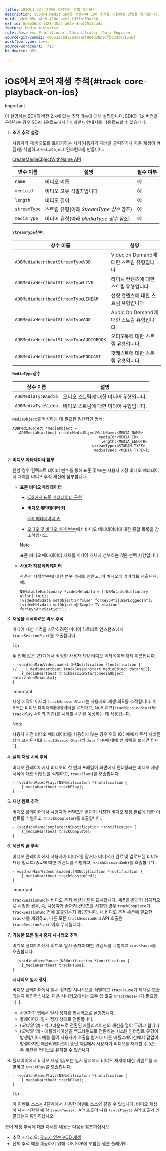 ```yaml
---
title: iOS에서 코어 재생을 추적하는 방법 알아보기
description: iOS에서 Media SDK를 사용하여 코어 추적을 구현하는 방법을 알아봅니다.
uuid: bdc0e05c-4fe5-430e-aee2-f331bc59ac6b
exl-id: 5c6b36b3-a421-45a4-a65e-4eb57513ca4a
feature: Media Analytics
role: Business Practitioner, Administrator, Data Engineer
source-git-commit: c96532bb032a4c9aaf9eed28d97fbd33ceb1516f
workflow-type: tm+mt
source-wordcount: '713'
ht-degree: 95%

---
```


# iOS에서 코어 재생 추적{#track-core-playback-on-ios}

>[!IMPORTANT]
>이 설명서는 SDK의 버전 2.x에 있는 추적 기능에 대해 설명합니다. SDK의 1.x 버전을 구현하는 경우 [SDK 다운로드](/help/sdk-implement/download-sdks.md)에서 1.x 개발자 안내서를 다운로드할 수 있습니다.

1. **초기 추적 설정**

   사용자가 재생 의도를 트리거하는 시기(사용자가 재생을 클릭하거나 자동 재생이 켜짐)를 식별하고 `MediaObject` 인스턴스를 만듭니다.

   [createMediaObjectWithName API](https://adobe-marketing-cloud.github.io/media-sdks/reference/ios/Classes/ADBMediaHeartbeat.html#//api/name/createMediaObjectWithName:mediaId:length:streamType:mediaType:)

   | 변수 이름 | 설명 | 필수 여부 |
   |---|---|---|
   | `name` | 비디오 이름 | 예 |
   | `mediaid` | 비디오 고유 식별자입니다 | 예 |
   | `length` | 비디오 길이 | 예 |
   | `streamType` | 스트림 유형(아래 _StreamType 상수_ 참조) | 예 |
   | `mediaType` | 미디어 유형(아래 _MediaType 상수_ 참조) | 예 |

   **`StreamType`상수:**

   | 상수 이름 | 설명 |
   |---|---|
   | `ADBMediaHeartbeatStreamTypeVOD` | Video on Demand에 대한 스트림 유형입니다 |
   | `ADBMediaHeartbeatStreamTypeLIVE` | 라이브 컨텐츠에 대한 스트림 유형입니다 |
   | `ADBMediaHeartbeatStreamTypeLINEAR` | 선형 컨텐츠에 대한 스트림 유형입니다 |
   | `ADBMediaHeartbeatStreamTypeAOD` | Audio On Demand에 대한 스트림 유형입니다. |
   | `ADBMediaHeartbeatStreamTypeAUDIOBOOK` | 오디오북에 대한 스트림 유형입니다. |
   | `ADBMediaHeartbeatStreamTypePODCAST` | 팟캐스트에 대한 스트림 유형입니다. |

   **`MediaType`상수:**

   | 상수 이름 | 설명 |
   |---|---|
   | `ADBMediaTypeAudio` | 오디오 스트림에 대한 미디어 유형입니다. |
   | `ADBMediaTypeVideo` | 비디오 스트림에 대한 미디어 유형입니다. |

   `MediaObject`를 작성하는 데 필요한 일반적인 형식:

   ```
   ADBMediaObject *mediaObject =  
     [ADBMediaHeartbeat createMediaObjectWithName:<MEDIA_NAME> 
                                          mediaId:<MEDIA_ID> 
                                           length:<MEDIA_LENGTH>                       
                                       streamType:<STREAM_TYPE> 
                                        mediaType: <MEDIA_TYPE>];
   ```

1. **비디오 메타데이터 첨부**

   원할 경우 컨텍스트 데이터 변수를 통해 표준 및/또는 사용자 지정 비디오 메타데이터 개체를 비디오 추적 세션에 첨부합니다.

   * **표준 비디오 메타데이터**

      * [iOS에서 표준 메타데이터 구현](/help/sdk-implement/track-av-playback/impl-std-metadata/impl-std-metadata-ios.md)
      * **비디오 메타데이터 키**

         [iOS 메타데이터 키](/help/sdk-implement/track-av-playback/impl-std-metadata/ios-metadata-keys.md)

      * [오디오 및 비디오 매개 변수](/help/metrics-and-metadata/audio-video-parameters.md)에서 비디오 메타데이터에 대한 종합 목록을 참조하십시오.
      >[!NOTE]
      >
      >표준 비디오 메타데이터 개체를 미디어 개체에 첨부하는 것은 선택 사항입니다.

   * **사용자 지정 메타데이터**

      사용자 지정 변수에 대한 변수 개체를 만들고, 이 비디오의 데이터로 채웁니다. 예:

      ```
      NSMutableDictionary *videoMetadata = [[NSMutableDictionary alloc] init]; 
      [videoMetadata setObject:@"false" forKey:@"isUserLoggedIn"]; 
      [videoMetadata setObject:@"Sample TV station" forKey:@"tvStation"];
      ```


1. **재생을 시작하려는 의도 추적**

   미디어 세션 추적을 시작하려면 미디어 하트비트 인스턴스에서 `trackSessionStart`를 호출합니다.

   >[!TIP]
   >
   >두 번째 값은 2단계에서 작성한 사용자 지정 비디오 메타데이터 개체 이름입니다.

   ```
   - (void)onMainVideoLoaded:(NSNotification *)notification { 
   //    [_mediaHeartbeat trackSessionStart:mediaObject data:nil]; 
       [_mediaHeartbeat trackSessionStart:mediaObject data:videoMetadata]; 
   }
   ```

   >[!IMPORTANT]
   >
   >재생 시작이 아니라 `trackSessionStart`는 사용자의 재생 의도를 추적합니다. 이 API는 비디오 데이터/메타데이터를 로드하고, QoS 지표(`trackSessionStart`와 `trackPlay` 사이의 기간)를 시작할 시간을 예상하는 데 사용됩니다.

   >[!NOTE]
   >
   >사용자 지정 비디오 메타데이터를 사용하지 않는 경우 위의 iOS 예에서 주석 처리된 행에 표시된 대로 `trackSessionStart`의 `data` 인수에 대해 빈 개체를 보내면 됩니다.

1. **실제 재생 시작 추적**

   비디오 플레이어에서 비디오의 첫 번째 프레임이 화면에서 렌더링되는 비디오 재생 시작에 대한 이벤트를 식별하고, `trackPlay`()를 호출합니다.

   ```
   - (void)onVideoPlay:(NSNotification *)notification { 
       [_mediaHeartbeat trackPlay]; 
   }
   ```

1. **재생 완료 추적**

   비디오 플레이어에서 사용자가 컨텐츠의 끝까지 시청한 비디오 재생 완료에 대한 이벤트를 식별하고, `trackComplete`()를 호출합니다.

   ```
   - (void)onVideoComplete:(NSNotification *)notification { 
       [_mediaHeartbeat trackComplete]; 
   }
   ```

1. **세션의 끝 추적**

   비디오 플레이어에서 사용자가 비디오를 닫거나 비디오가 완료 및 업로드된 비디오 재생 업로드/종료에 대한 이벤트를 식별하고, `trackSessionEnd`()를 호출합니다.

   ```
   - void)onMainVideoUnloaded:(NSNotification *)notification { 
       [_mediaHeartbeat trackSessionEnd]; 
   }
   ```

   >[!IMPORTANT]
   >
   >`trackSessionEnd`는 비디오 추적 세션의 끝을 표시합니다. 세션을 끝까지 성공적으로 시청한 경우, 즉, 사용자가 끝까지 컨텐츠를 시청한 경우 `trackComplete`가 `trackSessionEnd` 전에 호출되는지 확인합니다. 새 비디오 추적 세션에 필요한 `track*`를 제외하고, 다른 모든 `trackSessionEnd` API 호출은 `trackSessionStart` 이후 무시됩니다.

1. **가능한 모든 일시 중지 시나리오 추적**

   비디오 플레이어에서 비디오 일시 중지에 대한 이벤트를 식별하고 `trackPause`를 호출합니다.

   ```
   - (void)onVideoPause:(NSNotification *)notification { 
       [_mediaHeartbeat trackPause]; 
   }
   ```

   **시나리오 일시 정지**

   비디오 플레이어에서 일시 정지할 시나리오를 식별하고 `trackPause`가 제대로 호출되는지 확인하십시오. 다음 시나리오에서는 모두 앱 호출 `trackPause()`가 필요합니다.

   * 사용자가 앱에서 일시 정지를 명시적으로 실행합니다.
   * 플레이어가 일시 정지 상태로 전환됩니다.
   * (*모바일 앱*) - 백그라운드로 전환된 애플리케이션의 세션을 열어 두려고 합니다.
   * (*모바일 앱*) - 애플리케이션을 백그라운드로 전환하는 시스템 인터럽트 유형이 발생합니다. 예를 들어 사용자가 호출을 받거나 다른 애플리케이션에서 팝업이 발생하지만 애플리케이션이 중단 지점에서 사용자가 비디오를 재개할 수 있도록 세션을 라이브로 유지할 수 있습니다.

1. 플레이어에서 비디오 재생 및/또는 일시 정지에서 비디오 재개에 대한 이벤트를 식별하고 `trackPlay`를 호출합니다.

   ```
   - (void)onVideoPlay:(NSNotification *)notification { 
       [_mediaHeartbeat trackPlay]; 
   }
   ```

   >[!TIP]
   >
   >이 이벤트 소스는 4단계에서 사용한 이벤트 소스와 같을 수 있습니다. 비디오 재생이 다시 시작될 때 각 `trackPause()` API 호출이 다음 `trackPlay()` API 호출과 연결되는지 확인하십시오.

코어 재생 추적에 대한 자세한 내용은 다음을 참조하십시오.

* 추적 시나리오: [광고가 없는 VOD 재생](/help/sdk-implement/tracking-scenarios/vod-no-intrs-details.md)
* 전체 추적 예를 제공하기 위해 iOS SDK에 포함된 샘플 플레이어.
